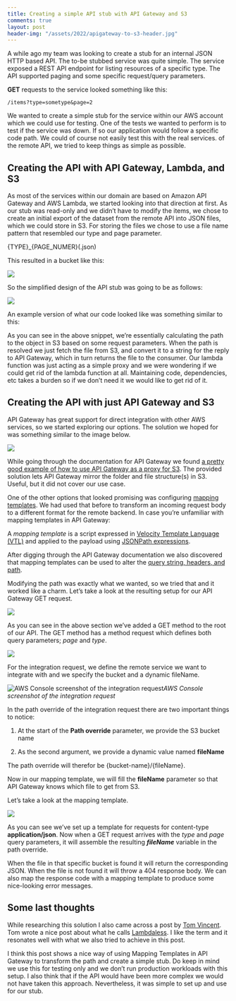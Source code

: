```yaml
---
title: Creating a simple API stub with API Gateway and S3
comments: true
layout: post
header-img: "/assets/2022/apigateway-to-s3-header.jpg"
---
```



A while ago my team was looking to create a stub for an internal JSON HTTP based API. The to-be stubbed service was quite simple. The service exposed a REST API endpoint for listing resources of a specific type. The API supported paging and some specific request/query parameters.

**GET** requests to the service looked something like this:

    /items?type=sometype&page=2

We wanted to create a simple stub for the service within our AWS account which we could use for testing. One of the tests we wanted to perform is to test if the service was down. If so our application would follow a specific code path. We could of course not easily test this with the real services. of the remote API, we tried to keep things as simple as possible.

## Creating the API with API Gateway, Lambda, and S3

As most of the services within our domain are based on Amazon API Gateway and AWS Lambda, we started looking into that direction at first. As our stub was read-only and we didn’t have to modify the items, we chose to create an initial export of the dataset from the remote API into JSON files, which we could store in S3. For storing the files we chose to use a file name pattern that resembled our type and page parameter.

{TYPE}_{PAGE_NUMER}(.json)

This resulted in a bucket like this:

![](https://cdn-images-1.medium.com/max/3940/1*iGykWCXv2u6iEYCarLd3xw.png)

So the simplified design of the API stub was going to be as follows:

![](https://cdn-images-1.medium.com/max/2000/1*Yl8P5mVvA2LB8IpGERk-bQ.png)

An example version of what our code looked like was something similar to this:

<script src="https://gist.github.com/jreijn/33a09f144a0471fb16bc82acb241d3b3.js?file=Function.java"></script>

As you can see in the above snippet, we’re essentially calculating the path to the object in S3 based on some request parameters. When the path is resolved we just fetch the file from S3, and convert it to a string for the reply to API Gateway, which in turn returns the file to the consumer. Our lambda function was just acting as a simple proxy and we were wondering if we could get rid of the lambda function at all. Maintaining code, dependencies, etc takes a burden so if we don’t need it we would like to get rid of it.

## Creating the API with just API Gateway and S3

API Gateway has great support for direct integration with other AWS services, so we started exploring our options. The solution we hoped for was something similar to the image below.

![](https://cdn-images-1.medium.com/max/2000/1*BenWKBGtj0wKy4hwRGNNQw.png)

While going through the documentation for API Gateway we found [a pretty good example of how to use API Gateway as a proxy for S3](https://docs.aws.amazon.com/apigateway/latest/developerguide/integrating-api-with-aws-services-s3.html). The provided solution lets API Gateway mirror the folder and file structure(s) in S3. Useful, but it did not cover our use case.

One of the other options that looked promising was configuring [mapping templates](https://docs.aws.amazon.com/apigateway/latest/developerguide/models-mappings.html). We had used that before to transform an incoming request body to a different format for the remote backend. In case you’re unfamiliar with mapping templates in API Gateway:

A *mapping template* is a script expressed in [Velocity Template Language (VTL)](https://velocity.apache.org/engine/devel/vtl-reference.html) and applied to the payload using [JSONPath expressions](http://goessner.net/articles/JsonPath/).

After digging through the API Gateway documentation we also discovered that mapping templates can be used to alter the [query string, headers, and path](https://docs.aws.amazon.com/apigateway/latest/developerguide/apigateway-override-request-response-parameters.html).

<script src="https://gist.github.com/jreijn/33a09f144a0471fb16bc82acb241d3b3.js?file=parameter-mapping.csv"></script>

Modifying the path was exactly what we wanted, so we tried that and it worked like a charm. Let’s take a look at the resulting setup for our API Gateway GET request.

![](https://cdn-images-1.medium.com/max/2652/1*Xg9rbrFprMRLLWuUILtojw.png)

As you can see in the above section we’ve added a GET method to the root of our API. The GET method has a method request which defines both query parameters; *page* and *type*.

![](https://cdn-images-1.medium.com/max/2652/1*k40m7L2NVCdYzvoAuAD21A.png)

For the integration request, we define the remote service we want to integrate with and we specify the bucket and a dynamic fileName.

![AWS Console screenshot of the integration request](https://cdn-images-1.medium.com/max/2000/1*sGUCytwl-tpwEqZ87LJzqg.png)*AWS Console screenshot of the integration request*

In the path override of the integration request there are two important things to notice:

1. At the start of the **Path override** parameter, we provide the S3 bucket name

1. As the second argument, we provide a dynamic value named **fileName**

The path override will therefor be {bucket-name}/{fileName}.

Now in our mapping template, we will fill the **fileName** parameter so that API Gateway knows which file to get from S3.

Let’s take a look at the mapping template.

![](https://cdn-images-1.medium.com/max/2000/1*SFI1w35OhwVh8lTuEcDEtw.png)

As you can see we’ve set up a template for requests for content-type **application/json**. Now when a GET request arrives with the *type* and *page* query parameters, it will assemble the resulting ***fileName*** variable in the path override.

<script src="https://gist.github.com/jreijn/33a09f144a0471fb16bc82acb241d3b3.js?file=mapping-template.vm"></script>

When the file in that specific bucket is found it will return the corresponding JSON. When the file is not found it will throw a 404 response body. We can also map the response code with a mapping template to produce some nice-looking error messages.

## Some last thoughts

While researching this solution I also came across a post by [Tom Vincent](https://twitter.com/tlvince). Tom wrote a nice post about what he calls [Lambdaless](https://tlvince.com/lambdaless). I like the term and it resonates well with what we also tried to achieve in this post.

I think this post shows a nice way of using Mapping Templates in API Gateway to transform the path and create a simple stub. Do keep in mind we use this for testing only and we don’t run production workloads with this setup. I also think that if the API would have been more complex we would not have taken this approach. Nevertheless, it was simple to set up and use for our stub.
